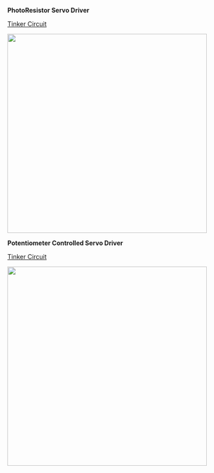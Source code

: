 **PhotoResistor Servo Driver**

[Tinker Circuit](https://www.tinkercad.com/things/5M6InUqTr1A?sharecode=T0mPigyxvU1Mrem4NqM6DxeodBZiUbzftmnzQZF0o3w)

<img src="https://user-images.githubusercontent.com/58918656/176943598-9f333017-a4da-4f56-8f92-60fd0e5a187b.png" width="450">

**Potentiometer Controlled Servo Driver**

[Tinker Circuit](https://www.tinkercad.com/things/lf4HWkpHD9Z?sharecode=MczDEamFxgdOYM-y2SybLgYy-U4jU8uW01_UAQbgzGo)

<img src="https://user-images.githubusercontent.com/58918656/177001746-8c81d1d1-daeb-4675-8394-65faeae227f3.png" width="450">


